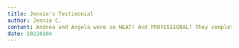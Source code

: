 ```yaml
---
title: Jennie's Testimonial
author: Jennie C.
content: Andrea and Angela were so NEAT! And PROFESSIONAL! They completely painted and removed from a previous paint job splattered turquoise paint off the brown wood trim and white edge of the shower. They neatly re-caulked my garden tub. The clean up afterwards was IMPECCABLE!
date: 20220104
---
```

